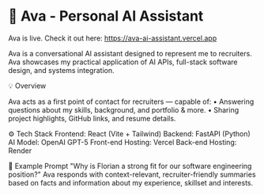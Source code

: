 # 🌟 Ava - Personal AI Assistant
Ava is live. Check it out here: https://ava-ai-assistant.vercel.app

Ava is a conversational AI assistant designed to represent me to recruiters. Ava showcases my practical application of AI APIs, full-stack software design, and systems integration.

💡 Overview

Ava acts as a first point of contact for recruiters — capable of:
	•	Answering questions about my skills, background, and portfolio & more.
	•	Sharing project highlights, GitHub links, and resume details.

⚙️ Tech Stack
Frontend: React (Vite + Tailwind)
Backend: FastAPI (Python)
AI Model: OpenAI GPT-5
Front-end Hosting: Vercel
Back-end Hosting: Render

💬 Example Prompt
"Why is Florian a strong fit for our software engineering position?"
Ava responds with context-relevant, recruiter-friendly summaries based on facts and information about my experience, skillset and interests.


